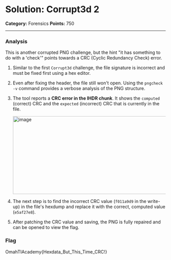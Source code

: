 # Solution: Corrupt3d 2

**Category:** Forensics
**Points:** 750

---

### Analysis

This is another corrupted PNG challenge, but the hint "it has something to do with a 'check'" points towards a CRC (Cyclic Redundancy Check) error.

1.  Similar to the first `Corrupt3d` challenge, the file signature is incorrect and must be fixed first using a hex editor.

2.  Even after fixing the header, the file still won't open. Using the `pngcheck -v` command provides a verbose analysis of the PNG structure.

3.  The tool reports a **CRC error in the IHDR chunk**. It shows the `computed` (correct) CRC and the `expected` (incorrect) CRC that is currently in the file.

    <img width="726" height="245" alt="image" src="https://github.com/user-attachments/assets/5a36c7b5-541c-4522-a4d9-281a0fc258e0" />


4.  The next step is to find the incorrect CRC value (`f011a9d9` in the write-up) in the file's hexdump and replace it with the correct, computed value (`e5af27e8`).

5.  After patching the CRC value and saving, the PNG is fully repaired and can be opened to view the flag.

### Flag

OmahTIAcademy{Hexdata_But_This_Time_CRC!}
